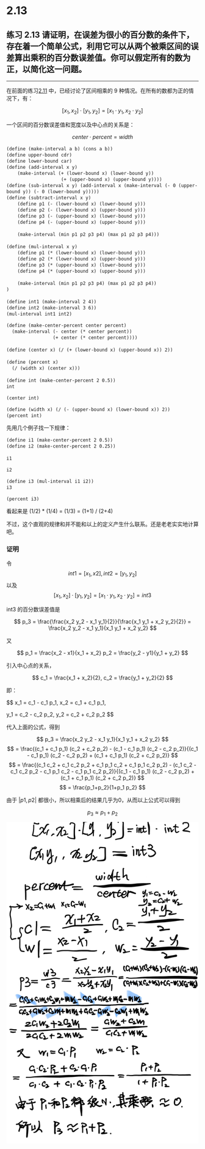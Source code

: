 # 2.13

## 练习 2.13 请证明，在误差为很小的百分数的条件下，存在着一个简单公式，利用它可以从两个被乘区间的误差算出乘积的百分数误差值。你可以假定所有的数为正，以简化这一问题。

---

在前面的练习[2.11](https://sicp.jiwai.win/zh_cn/2.-%E6%9E%84%E9%80%A0%E6%95%B0%E6%8D%AE%E6%8A%BD%E8%B1%A1/2.11.html) 中，已经讨论了区间相乘的 9 种情况。在所有的数都为正的情况下，有：

$$
[x_1, x_2] \cdot [y_1, y_2] = [x_1\cdot y_1, x_2 \cdot y_2]
$$

一个区间的百分数误差值和宽度以及中心点的关系是：

$$
center \cdot percent = width
$$


```eval-scheme
(define (make-interval a b) (cons a b))
(define upper-bound cdr)
(define lower-bound car)
(define (add-interval x y) 
    (make-interval (+ (lower-bound x) (lower-bound y))
                    (+ (upper-bound x) (upper-bound y))))
(define (sub-interval x y) (add-interval x (make-interval (- 0 (upper-bound y)) (- 0 (lower-bound y)))))
(define (subtract-interval x y)
    (define p1 (- (lower-bound x) (lower-bound y)))
    (define p2 (- (lower-bound x) (upper-bound y)))
    (define p3 (- (upper-bound x) (lower-bound y)))
    (define p4 (- (upper-bound x) (upper-bound y)))
    
    (make-interval (min p1 p2 p3 p4) (max p1 p2 p3 p4)))

(define (mul-interval x y)
    (define p1 (* (lower-bound x) (lower-bound y)))
    (define p2 (* (lower-bound x) (upper-bound y)))
    (define p3 (* (upper-bound x) (lower-bound y)))
    (define p4 (* (upper-bound x) (upper-bound y)))

    (make-interval (min p1 p2 p3 p4) (max p1 p2 p3 p4))
)

(define int1 (make-interval 2 4))
(define int2 (make-interval 3 6))
(mul-interval int1 int2)
```

```eval-scheme
(define (make-center-percent center percent)
  (make-interval (- center (* center percent))
                 (+ center (* center percent))))

(define (center x) (/ (+ (lower-bound x) (upper-bound x)) 2))

(define (percent x)
  (/ (width x) (center x)))

(define int (make-center-percent 2 0.5))
int
```

```eval-scheme
(center int)
```

```eval-scheme
(define (width x) (/ (- (upper-bound x) (lower-bound x)) 2))
(percent int)
```

先用几个例子找一下规律：

```eval-scheme
(define i1 (make-center-percent 2 0.5))
(define i2 (make-center-percent 2 0.25))

i1
```

```eval-scheme
i2
```

```eval-scheme
(define i3 (mul-interval i1 i2))
i3
```

```eval-scheme
(percent i3)
```

看起来是 (1/2) * (1/4) = (1/3) = (1+1) / (2+4)

不过，这个直观的规律和并不能和以上的定义产生什么联系。还是老老实实地计算吧。

### 证明

令
$$
int1 = [x_1, x2], int2 = [y_1, y_2]
$$
以及
$$
[x_1, x_2] \cdot [y_1, y_2] = [x_1\cdot y_1, x_2 \cdot y_2] = int3
$$

int3 的百分数误差值是 

$$
p_3 = \frac{\frac{x_2 y_2 - x_1 y_1}{2}}{\frac{x_1 y_1 + x_2 y_2}{2}} 
 = \frac{x_2 y_2 - x_1 y_1}{x_1 y_1 + x_2 y_2}
$$

又

$$
p_1 = \frac{x_2 - x1}{x_1 + x_2}
p_2 = \frac{y_2 - y1}{y_1 + y_2}
$$

引入中心点的关系，

$$
c_1 = \frac{x_1 + x_2}{2}, 
c_2 = \frac{y_1 + y_2}{2}
$$

即：

$$
x_1 = c_1 - c_1 p_1, 
x_2 = c_1 + c_1 p_1, 

y_1 = c_2 - c_2 p_2, 
y_2 = c_2 + c_2 p_2
$$

代入上面的公式，得到

$$
p_3 = \frac{x_2 y_2 - x_1 y_1}{x_1 y_1 + x_2 y_2}
$$
$$
  = \frac{(c_1 + c_1 p_1) (c_2 + c_2 p_2) - (c_1 - c_1 p_1) (c_2 - c_2 p_2)}{(c_1 - c_1 p_1) (c_2 - c_2 p_2) + (c_1 + c_1 p_1) (c_2 + c_2 p_2)}
$$
$$
  = \frac{(c_1 c_2 + c_1 c_2 p_2 + c_1 p_1 c_2 + c_1 p_1 c_2 p_2) - (c_1 c_2 - c_1 c_2 p_2 - c_1 p_1 c_2 - c_1 p_1 c_2 p_2)}{(c_1 - c_1 p_1) (c_2 - c_2 p_2) + (c_1 + c_1 p_1) (c_2 + c_2 p_2)}
$$
$$
  = \frac{p_1+p_2}{1+p_1 p_2}
$$

由于 $| p1, p2|$ 都很小，所以相乘后的结果几乎为0，从而以上公式可以得到

$$
p_3 \approx p_1 + p_2
$$

![](2.13.jpg)